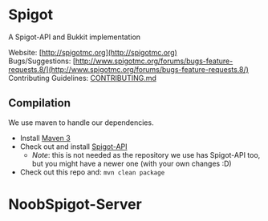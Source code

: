 Spigot
===========

A Spigot-API and Bukkit implementation

Website: [http://spigotmc.org](http://spigotmc.org)  
Bugs/Suggestions: [http://www.spigotmc.org/forums/bugs-feature-requests.8/](http://www.spigotmc.org/forums/bugs-feature-requests.8/)  
Contributing Guidelines: [CONTRIBUTING.md](https://github.com/SpigotMC/Spigot-API/blob/master/CONTRIBUTING.md)

Compilation
-----------

We use maven to handle our dependencies.

* Install [Maven 3](http://maven.apache.org/download.html)
* Check out and install [Spigot-API](http://github.com/SpigotMC/Spigot)
    * *Note*: this is not needed as the repository we use has Spigot-API too, but you might have a newer one (with your own changes :D)
* Check out this repo and: `mvn clean package`
# NoobSpigot-Server
